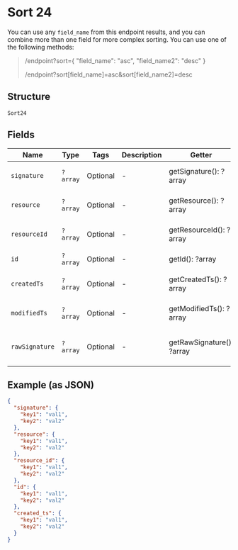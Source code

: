 
# Sort 24

You can use any `field_name` from this endpoint results, and you can combine more than one field for more complex sorting. You can use one of the following methods:

> /endpoint?sort={ "field_name": "asc", "field_name2": "desc" }
> 
> /endpoint?sort[field_name]=asc&sort[field_name2]=desc

## Structure

`Sort24`

## Fields

| Name | Type | Tags | Description | Getter | Setter |
|  --- | --- | --- | --- | --- | --- |
| `signature` | `?array` | Optional | - | getSignature(): ?array | setSignature(?array signature): void |
| `resource` | `?array` | Optional | - | getResource(): ?array | setResource(?array resource): void |
| `resourceId` | `?array` | Optional | - | getResourceId(): ?array | setResourceId(?array resourceId): void |
| `id` | `?array` | Optional | - | getId(): ?array | setId(?array id): void |
| `createdTs` | `?array` | Optional | - | getCreatedTs(): ?array | setCreatedTs(?array createdTs): void |
| `modifiedTs` | `?array` | Optional | - | getModifiedTs(): ?array | setModifiedTs(?array modifiedTs): void |
| `rawSignature` | `?array` | Optional | - | getRawSignature(): ?array | setRawSignature(?array rawSignature): void |

## Example (as JSON)

```json
{
  "signature": {
    "key1": "val1",
    "key2": "val2"
  },
  "resource": {
    "key1": "val1",
    "key2": "val2"
  },
  "resource_id": {
    "key1": "val1",
    "key2": "val2"
  },
  "id": {
    "key1": "val1",
    "key2": "val2"
  },
  "created_ts": {
    "key1": "val1",
    "key2": "val2"
  }
}
```

